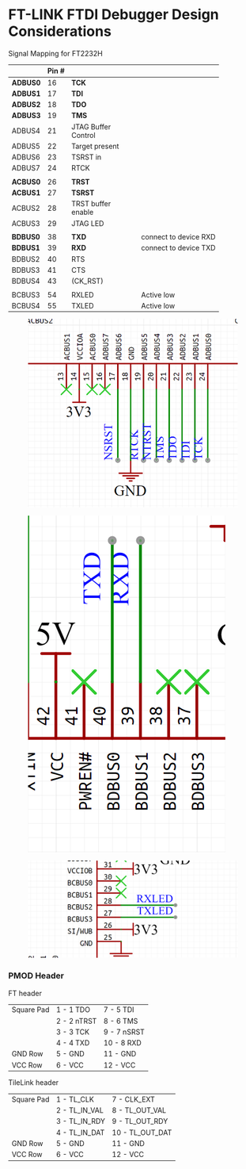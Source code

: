 # FT-LINK FTDI Debugger Design Considerations

Signal Mapping for FT2232H

<table><thead><tr><th></th><th>Pin #</th><th width="127"></th><th></th></tr></thead><tbody><tr><td><strong>ADBUS0</strong></td><td>16</td><td><strong>TCK</strong></td><td></td></tr><tr><td><strong>ADBUS1</strong></td><td>17</td><td><strong>TDI</strong></td><td></td></tr><tr><td><strong>ADBUS2</strong></td><td>18</td><td><strong>TDO</strong></td><td></td></tr><tr><td><strong>ADBUS3</strong></td><td>19</td><td><strong>TMS</strong></td><td></td></tr><tr><td>ADBUS4</td><td>21</td><td>JTAG Buffer Control</td><td></td></tr><tr><td>ADBUS5</td><td>22</td><td>Target present</td><td></td></tr><tr><td>ADBUS6</td><td>23</td><td>TSRST in</td><td></td></tr><tr><td>ADBUS7</td><td>24</td><td>RTCK</td><td></td></tr><tr><td></td><td></td><td></td><td></td></tr><tr><td><strong>ACBUS0</strong></td><td>26</td><td><strong>TRST</strong></td><td></td></tr><tr><td><strong>ACBUS1</strong></td><td>27</td><td><strong>TSRST</strong></td><td></td></tr><tr><td>ACBUS2</td><td>28</td><td>TRST buffer enable</td><td></td></tr><tr><td>ACBUS3</td><td>29</td><td>JTAG LED</td><td></td></tr><tr><td></td><td></td><td></td><td></td></tr><tr><td><strong>BDBUS0</strong></td><td>38</td><td><strong>TXD</strong></td><td>connect to device RXD</td></tr><tr><td><strong>BDBUS1</strong></td><td>39</td><td><strong>RXD</strong></td><td>connect to device TXD</td></tr><tr><td>BDBUS2</td><td>40</td><td>RTS</td><td></td></tr><tr><td>BDBUS3</td><td>41</td><td>CTS</td><td></td></tr><tr><td>BDBUS4</td><td>43</td><td>(CK_RST)</td><td></td></tr><tr><td></td><td></td><td></td><td></td></tr><tr><td>BCBUS3</td><td>54</td><td>RXLED</td><td>Active low</td></tr><tr><td>BCBUS4</td><td>55</td><td>TXLED</td><td>Active low</td></tr></tbody></table>









<figure><img src="../.gitbook/assets/image (1) (1) (1) (1) (1) (1) (1) (1) (1).png" alt=""><figcaption></figcaption></figure>



<figure><img src="../.gitbook/assets/image (1) (1) (1) (1) (1) (1) (1) (1) (1) (1).png" alt=""><figcaption></figcaption></figure>



<figure><img src="../.gitbook/assets/image (2) (1) (1) (1) (1) (1) (1).png" alt=""><figcaption></figcaption></figure>





### PMOD Header

FT header

|            |             |             |
| ---------- | ----------- | ----------- |
| Square Pad | 1 - 1 TDO   | 7 - 5 TDI   |
|            | 2 - 2 nTRST | 8 - 6 TMS   |
|            | 3 - 3 TCK   | 9 - 7 nSRST |
|            | 4 - 4 TXD   | 10 - 8 RXD  |
| GND Row    | 5 - GND     | 11 - GND    |
| VCC Row    | 6 - VCC     | 12 - VCC    |



TileLink header

|            |                 |                   |
| ---------- | --------------- | ----------------- |
| Square Pad | 1 - TL\_CLK     | 7 - CLK\_EXT      |
|            | 2 - TL\_IN\_VAL | 8 - TL\_OUT\_VAL  |
|            | 3 - TL\_IN\_RDY | 9 - TL\_OUT\_RDY  |
|            | 4 - TL\_IN\_DAT | 10 - TL\_OUT\_DAT |
| GND Row    | 5 - GND         | 11 - GND          |
| VCC Row    | 6 - VCC         | 12 - VCC          |

